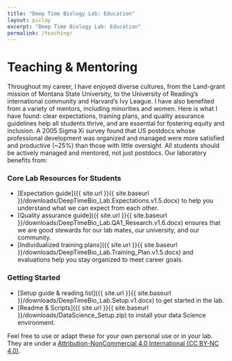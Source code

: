 ```yaml
---
title: "Deep Time Biology Lab: Education"
layout: piclay
excerpt: "Deep Time Biology Lab: Education"
permalink: /teaching/
---
```


# Teaching & Mentoring

Throughout my career, I have enjoyed diverse cultures, from the Land-grant mission of Montana State University, to the University of Reading’s international community and Harvard’s Ivy League. I have also benefited from a variety of mentors, including minorities and women. Here is what I have found: clear expectations, training plans, and quality assurance guidelines help all students thrive, and are essential for fostering equity and inclusion. A 2005 Sigma Xi survey found that US postdocs whose professional development was organized and managed were more satisfied and productive (~25%) than those with little oversight. All students should be actively managed and mentored, not just postdocs. Our laboratory benefits from:

### Core Lab Resources for Students
- [Expectation guide]({{ site.url }}{{ site.baseurl }}/downloads/DeepTimeBio_Lab.Expectations.v1.5.docx) to help you understand what we can expect from each other.
- [Quality assurance guide]({{ site.url }}{{ site.baseurl }}/downloads/DeepTimeBio_Lab.QA1_Research.v1.6.docx) ensures that we are good stewards for our lab mates, our university, and our community.
- [Individualized training plans]({{ site.url }}{{ site.baseurl }}/downloads/DeepTimeBio_Lab.Training_Plan.v1.5.docx) and evaluations help you stay organized to meet career goals.

### Getting Started
- [Setup guide & reading list]({{ site.url }}{{ site.baseurl }}/downloads/DeepTimeBio_Lab.Setup.v1.docx) to get started in the lab.
- [Readme & Scripts]({{ site.url }}{{ site.baseurl }}/downloads/DataScience_Setup.zip) to install your data Science environment.

Feel free to use or adapt these for your own personal use or in your lab. They are under a [Attribution-NonCommercial 4.0 International (CC BY-NC 4.0)](https://creativecommons.org/licenses/by-nc/4.0/).

